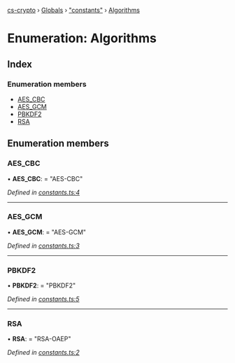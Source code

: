[cs-crypto](../README.md) › [Globals](../globals.md) › ["constants"](../modules/_constants_.md) › [Algorithms](_constants_.algorithms.md)

# Enumeration: Algorithms

## Index

### Enumeration members

* [AES_CBC](_constants_.algorithms.md#aes_cbc)
* [AES_GCM](_constants_.algorithms.md#aes_gcm)
* [PBKDF2](_constants_.algorithms.md#pbkdf2)
* [RSA](_constants_.algorithms.md#rsa)

## Enumeration members

###  AES_CBC

• **AES_CBC**: = "AES-CBC"

*Defined in [constants.ts:4](https://github.com/very-amused/CS-crypto/blob/0a61d74/src/constants.ts#L4)*

___

###  AES_GCM

• **AES_GCM**: = "AES-GCM"

*Defined in [constants.ts:3](https://github.com/very-amused/CS-crypto/blob/0a61d74/src/constants.ts#L3)*

___

###  PBKDF2

• **PBKDF2**: = "PBKDF2"

*Defined in [constants.ts:5](https://github.com/very-amused/CS-crypto/blob/0a61d74/src/constants.ts#L5)*

___

###  RSA

• **RSA**: = "RSA-OAEP"

*Defined in [constants.ts:2](https://github.com/very-amused/CS-crypto/blob/0a61d74/src/constants.ts#L2)*
